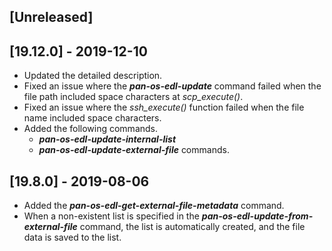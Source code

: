 ## [Unreleased]


## [19.12.0] - 2019-12-10
  - Updated the detailed description.
  - Fixed an issue where the ***pan-os-edl-update*** command failed when the file path included space characters at *scp_execute()*.
  - Fixed an issue where the *ssh_execute()* function failed when the file name included space characters.
  - Added the following commands.
    - ***pan-os-edl-update-internal-list***
    - ***pan-os-edl-update-external-file*** commands.

## [19.8.0] - 2019-08-06
  - Added the ***pan-os-edl-get-external-file-metadata*** command.
  - When a non-existent list is specified in the ***pan-os-edl-update-from-external-file*** command, the list is automatically created, and the file data is saved to the list.
